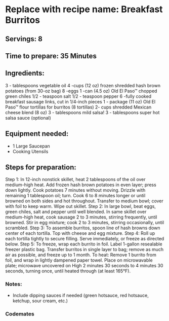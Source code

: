 # Replace with recipe name: Breakfast Burritos

## Servings: 8

## Time to prepare: 35 Minutes

## Ingredients:

3 - tablespoons vegetable oil
4 -cups (12 oz) frozen shredded hash brown potatoes (from 30-oz bag)
8 -eggs
1 -can (4.5 oz) Old El Paso™ chopped green chiles
1/2 - teaspoon salt
1/2 - teaspoon pepper
6 -fully cooked breakfast sausage links, cut in 1/4-inch pieces
1 - package (11 oz) Old El Paso™ flour tortillas for burritos (8 tortillas)
2- cups shredded Mexican cheese blend (8 oz)
3 - tablespoons mild salsa!
3 - tablespoons super hot salsa sauce (optional)

## Equipment needed:

- 1 Large Saucepan 
- Cooking Utensils


## Steps for preparation:

Step 1:  In 12-inch nonstick skillet, heat 2 tablespoons of the oil over medium-high heat. Add frozen hash brown potatoes in even layer; press down lightly. Cook potatoes 7 minutes without moving. Drizzle with remaining 1 tablespoon oil; turn. Cook 6 to 8 minutes longer or until browned on both sides and hot throughout. Transfer to medium bowl; cover with foil to keep warm. Wipe out skillet.
Step 2: In large bowl, beat eggs, green chiles, salt and pepper until well blended. In same skillet over medium-high heat, cook sausage 2 to 3 minutes, stirring frequently, until browned. Stir in egg mixture; cook 2 to 3 minutes, stirring occasionally, until scrambled.
Step 3: To assemble burritos, spoon line of hash browns down center of each tortilla. Top with cheese and egg mixture.
Step 4: Roll up each tortilla tightly to secure filling. Serve immediately, or freeze as directed below.
Step 5: To freeze, wrap each burrito in foil. Label 1-gallon resealable freezer plastic bag. Transfer burritos in single layer to bag; remove as much air as possible, and freeze up to 1 month. To heat: Remove 1 burrito from foil, and wrap in lightly dampened paper towel. Place on microwavable plate; microwave uncovered on High 2 minutes 30 seconds to 4 minutes 30 seconds, turning once, until heated through (at least 165°F).


### Notes:

* Include dipping sauces if needed (green hotsauce, red hotsauce, ketchup, sour cream, etc.)


### Codemates #


